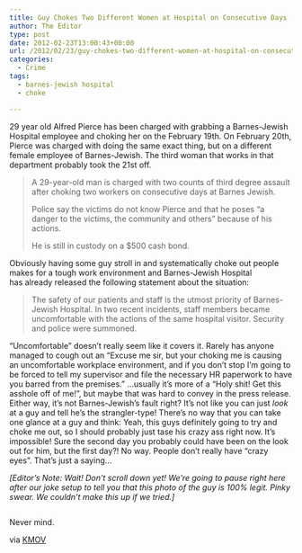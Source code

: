 ```yaml
---
title: Guy Chokes Two Different Women at Hospital on Consecutive Days
author: The Editor
type: post
date: 2012-02-23T13:00:43+00:00
url: /2012/02/23/guy-chokes-two-different-women-at-hospital-on-consecutive-days/
categories:
  - Crime
tags:
  - barnes-jewish hospital
  - choke

---
```

29 year old Alfred Pierce has been charged with grabbing a Barnes-Jewish Hospital employee and choking her on the February 19th. On February 20th, Pierce was charged with doing the same exact thing, but on a different female employee of Barnes-Jewish. The third woman that works in that department probably took the 21st off.

> A 29-year-old man is charged with two counts of third degree assault after choking two workers on consecutive days at Barnes Jewish.
> 
> Police say the victims do not know Pierce and that he poses “a danger to the victims, the community and others” because of his actions.
> 
> He is still in custody on a $500 cash bond.

Obviously having some guy stroll in and systematically choke out people makes for a tough work environment and Barnes-Jewish Hospital has already released the following statement about the situation:

> The safety of our patients and staff is the utmost priority of Barnes-Jewish Hospital. In two recent incidents, staff members became uncomfortable with the actions of the same hospital visitor. Security and police were summoned.

&#8220;Uncomfortable&#8221; doesn&#8217;t really seem like it covers it. Rarely has anyone managed to cough out an &#8220;Excuse me sir, but your choking me is causing an uncomfortable workplace environment, and if you don&#8217;t stop I&#8217;m going to be forced to tell my supervisor and file the necessary HR paperwork to have you barred from the premises.&#8221; &#8230;usually it&#8217;s more of a &#8220;Holy shit! Get this asshole off of me!&#8221;, but maybe that was hard to convey in the press release. Either way, it&#8217;s not Barnes-Jewish&#8217;s fault right? It&#8217;s not like you can just _look_ at a guy and tell he&#8217;s the strangler-type! There&#8217;s no way that you can take one glance at a guy and think: Yeah, this guys definitely going to try and choke me out, so I should probably just tase his crazy ass right now. It&#8217;s impossible! Sure the second day you probably could have been on the look out for him, but the first day?! No way. People don&#8217;t really have &#8220;crazy eyes&#8221;. That&#8217;s just a saying&#8230;

_[Editor&#8217;s Note: Wait! Don&#8217;t scroll down yet! We&#8217;re going to pause right here after our joke setup to tell you that this photo of the guy is 100% legit. Pinky swear. We couldn&#8217;t make this up if we tried.]_

<p style="text-align: center;">
  <a href="http://media.punchingkitty.com/wordpress/2012/02/alfred_pierce.jpeg"><img class="aligncenter  wp-image-13031" title="alfred_pierce" src="http://media.punchingkitty.com/wordpress/2012/02/alfred_pierce.jpeg?filter=resize&w=350" alt="" /></a>
</p>

Never mind.

via <a href="http://www.kmov.com/news/local/Man-charged-for-choking-two-women-on-consecutive-days-at-Barnes-Jewish-140053953.html" target="_blank">KMOV</a>